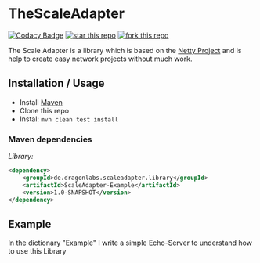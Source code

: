 # TheScaleAdapter

[![Codacy Badge](https://api.codacy.com/project/badge/Grade/b8f63eb82a8249b29205e3019d0d363f)](https://www.codacy.com/app/Alphyron/TheScaleAdapter?utm_source=github.com&amp;utm_medium=referral&amp;utm_content=Dragon-Labs/TheScaleAdapter&amp;utm_campaign=Badge_Grade)
[![star this repo](http://githubbadges.com/star.svg?user=Dragon-Labs&repo=TheScaleAdapter&style=default)](https://github.com/Dragon-Labs/TheScaleAdapter)
[![fork this repo](http://githubbadges.com/fork.svg?user=Dragon-Labs&repo=TheScaleAdapter&style=default)](https://github.com/Dragon-Labs/TheScaleAdapter/fork)


The Scale Adapter is a library which is based on the [Netty Project](https://netty.io/) 
and is help to create easy network projects without much work.

## Installation / Usage

*  Install [Maven](http://maven.apache.org/download.cgi)
*  Clone this repo
*  Instal: ```mvn clean test install```

### Maven dependencies

_Library:_
```xml
<dependency>
    <groupId>de.dragonlabs.scaleadapter.library</groupId>
    <artifactId>ScaleAdapter-Example</artifactId>
    <version>1.0-SNAPSHOT</version>
</dependency>
```

## Example
In the dictionary "Example" I write a simple Echo-Server to understand how to use this Library
